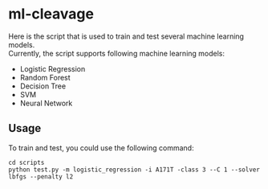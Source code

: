 # ml-cleavage
Here is the script that is used to train and test several machine learning models.  
Currently, the script supports following machine learning models:
* Logistic Regression  
* Random Forest   
* Decision Tree  
* SVM  
* Neural Network  
## Usage
To train and test, you could use the following command:  
```
cd scripts  
python test.py -m logistic_regression -i A171T -class 3 --C 1 --solver lbfgs --penalty l2
```

